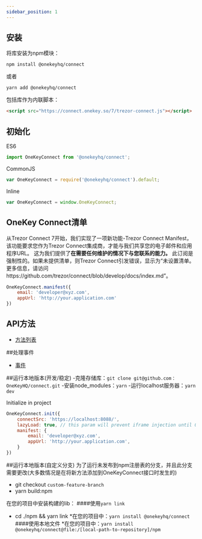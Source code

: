 ```yaml
---
sidebar_position: 1
---
```


## 安装

将库安装为npm模块：
```shell
npm install @onekeyhq/connect
```
或者
```shell
yarn add @onekeyhq/connect
```

包括库作为内联脚本：
```html
<script src="https://connect.onekey.so/7/trezor-connect.js"></script>
```

## 初始化

ES6
```javascript
import OneKeyConnect from '@onekeyhq/connect';
```

CommonJS
```javascript
var OneKeyConnect = require('@onekeyhq/connect').default;
```

Inline
```javascript
var OneKeyConnect = window.OneKeyConnect;
```

## OneKey Connect清单
从Trezor Connect 7开始，我们实现了一项新功能-Trezor Connect Manifest，该功能要求您作为Trezor Connect集成商，才能与我们共享您的电子邮件和应用程序URL。
这为我们提供了**在需要任何维护的情况下与您联系的能力。**
此订阅是强制性的。如果未提供清单，则Trezor Connect引发错误，显示为“未设置清单。更多信息，请访问https://github.com/trezor/connect/blob/develop/docs/index.md”。
```javascript
OneKeyConnect.manifest({
    email: 'developer@xyz.com',
    appUrl: 'http://your.application.com'
})
```

## API方法

* [方法列表](方法)

##处理事件

* [事件](事件)

##运行本地版本(开发/稳定)
-克隆存储库：`git clone git@github.com：OneKeyHQ/connect.git`
-安装node_modules：`yarn`
-运行localhost服务器：`yarn dev`

Initialize in project
```javascript
OneKeyConnect.init({
    connectSrc: 'https://localhost:8088/',
    lazyLoad: true, // this param will prevent iframe injection until OneKeyConnect.method will be called
    manifest: {
        email: 'developer@xyz.com',
        appUrl: 'http://your.application.com',
    }
})
```

##运行本地版本(自定义分支)
为了运行未发布到npm注册表的分支，并且此分支需要更改(大多数情况是在将新方法添加到OneKeyConnect接口时发生的)
- git checkout `custom-feature-branch`
- yarn build:npm

在您的项目中安装构建的lib：
####使用`yarn link`
* cd ./npm && yarn link
*在您的项目中：`yarn install @onekeyhq/connect`
####使用本地文件
*在您的项目中：`yarn install @onekeyhq/connect@file:/[local-path-to-repository]/npm`

